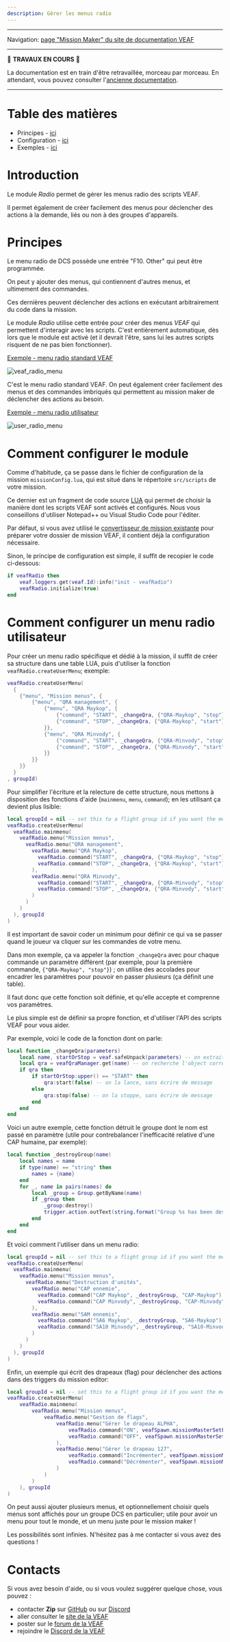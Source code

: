 ```yaml
---
description: Gérer les menus radio
---
```


-----------------------------

Navigation: [page "Mission Maker" du site de documentation VEAF](./index.md)

-----------------------------

🚧 **TRAVAUX EN COURS** 🚧

La documentation est en train d'être retravaillée, morceau par morceau. 
En attendant, vous pouvez consulter l'[ancienne documentation](https://github.com/VEAF/VEAF-Mission-Creation-Tools/blob/master/old_documentation/_index.md).

-----------------------------

# Table des matières

- Principes - [ici](#principes)
- Configuration - [ici](#comment-configurer-le-module)
- Exemples - [ici](#exemples-complets)

# Introduction

Le module *Radio* permet de gérer les menus radio des scripts VEAF.

Il permet également de créer facilement des menus pour déclencher des actions à la demande, liés ou non à des groupes d'appareils.

# Principes

Le menu radio de DCS possède une entrée "F10. Other" qui peut être programmée.

On peut y ajouter des menus, qui contiennent d'autres menus, et ultimement des commandes.

Ces dernières peuvent déclencher des actions en exécutant arbitrairement du code dans la mission.

Le module *Radio* utilise cette entrée pour créer des menus *VEAF* qui permettent d'interagir avec les scripts. C'est entièrement automatique, dès lors que le module est activé (et il devrait l'être, sans lui les autres scripts risquent de ne pas bien fonctionner).

<u>Exemple - menu radio standard VEAF</u>

![veaf_radio_menu]

C'est le menu radio standard VEAF. On peut également créer facilement des menus et des commandes imbriqués qui permettent au mission maker de déclencher des actions au besoin.

<u>Exemple - menu radio utilisateur</u>

![user_radio_menu]

# Comment configurer le module

Comme d'habitude, ça se passe dans le fichier de configuration de la mission `missionConfig.lua`, qui est situé dans le répertoire `src/scripts` de votre mission.

Ce dernier est un fragment de code source [LUA](https://fr.wikipedia.org/wiki/Lua) qui permet de choisir la manière dont les scripts VEAF sont activés et configurés. Nous vous conseillons d'utiliser Notepad++ ou Visual Studio Code pour l'éditer.

Par défaut, si vous avez utilisé le [convertisseur de mission existante][VEAF-mission-converter-repository] pour préparer votre dossier de mission VEAF, il contient déjà la configuration nécessaire.

Sinon, le principe de configuration est simple, il suffit de recopier le code ci-dessous:

```lua
if veafRadio then
    veaf.loggers.get(veaf.Id):info("init - veafRadio")
    veafRadio.initialize(true)
end
```

# Comment configurer un menu radio utilisateur

Pour créer un menu radio spécifique et dédié à la mission, il suffit de créer sa structure dans une table LUA, puis d'utiliser la fonction `veafRadio.createUserMenu`; exemple: 

```lua
veafRadio.createUserMenu(
  {  
    {"menu", "Mission menus", {
        {"menu", "QRA management", {
            {"menu", "QRA Maykop", {
                {"command", "START", _changeQra, {"QRA-Maykop", "stop"}},
                {"command", "STOP", _changeQra, {"QRA-Maykop", "start"}}
            }},
            {"menu", "QRA Minvody", {
                {"command", "START", _changeQra, {"QRA-Minvody", "stop"}},
                {"command", "STOP", _changeQra, {"QRA-Minvody", "start"}}
            }}
        }}
    }}
  }
, groupId)
```

Pour simplifier l'écriture et la relecture de cette structure, nous mettons à disposition des fonctions d'aide (`mainmenu`, `menu`, `command`); en les utilisant ça devient plus lisible:

```lua
local groupId = nil -- set this to a flight group id if you want the menu to be specific to a flight
veafRadio.createUserMenu(
  veafRadio.mainmenu(
    veafRadio.menu("Mission menus", 
      veafRadio.menu("QRA management", 
        veafRadio.menu("QRA Maykop", 
          veafRadio.command("START", _changeQra, {"QRA-Maykop", "stop"}),
          veafRadio.command("STOP", _changeQra, {"QRA-Maykop", "start"})
        ),
        veafRadio.menu("QRA Minvody", 
          veafRadio.command("START", _changeQra, {"QRA-Minvody", "stop"}),
          veafRadio.command("STOP", _changeQra, {"QRA-Minvody", "start"})
        )
      )
    )
  ), groupId
)
```

Il est important de savoir coder un minimum pour définir ce qui va se passer quand le joueur va cliquer sur les commandes de votre menu.

Dans mon exemple, ça va appeler la fonction `_changeQra` avec pour chaque commande un paramètre différent (par exemple, pour la première commande, `{"QRA-Maykop", "stop"}`) ; on utilise des accolades pour encadrer les paramètres pour pouvoir en passer plusieurs (ça définit une table).

Il faut donc que cette fonction soit définie, et qu'elle accepte et comprenne vos paramètres.

Le plus simple est de définir sa propre fonction, et d'utiliser l'API des scripts VEAF pour vous aider.

Par exemple, voici le code de la fonction dont on parle:

```lua
local function _changeQra(parameters)
    local name, startOrStop = veaf.safeUnpack(parameters) -- on extrait les deux paramètres de la table "parameters"
    local qra = veafQraManager.get(name) -- on recherche l'object correspondant à la QRA par son nom
    if qra then
        if startOrStop:upper() == "START" then
            qra:start(false) -- on la lance, sans écrire de message
        else
            qra:stop(false) -- on la stoppe, sans écrire de message
        end
    end
end
```

Voici un autre exemple, cette fonction détruit le groupe dont le nom est passé en paramètre (utile pour contrebalancer l'inefficacité relative d'une CAP humaine, par exemple):

```lua
local function _destroyGroup(name)
    local names = name
    if type(name) == "string" then
        names = {name}
    end
    for _, name in pairs(names) do
        local _group = Group.getByName(name)
        if _group then
            _group:destroy()
            trigger.action.outText(string.format("Group %s has been destroyed", name), 10)
        end
    end
end
```

Et voici comment l'utiliser dans un menu radio:

```lua
local groupId = nil -- set this to a flight group id if you want the menu to be specific to a flight
veafRadio.createUserMenu(
  veafRadio.mainmenu(
    veafRadio.menu("Mission menus", 
      veafRadio.menu("Destruction d'unités", 
        veafRadio.menu("CAP ennemie", 
          veafRadio.command("CAP Maykop", _destroyGroup, "CAP-Maykop"),
          veafRadio.command("CAP Minvody", _destroyGroup, "CAP-Minvody")
        ),
        veafRadio.menu("SAM ennemis", 
          veafRadio.command("SA6 Maykop", _destroyGroup, "SA6-Maykop"),
          veafRadio.command("SA10 Minvody", _destroyGroup, "SA10-Minvody")
        )
      )
    )
  ), groupId
)
```

Enfin, un exemple qui écrit des drapeaux (flag) pour déclencher des actions dans des triggers du mission editor:

```lua
local groupId = nil -- set this to a flight group id if you want the menu to be specific to a flight
veafRadio.createUserMenu(
    veafRadio.mainmenu(
        veafRadio.menu("Mission menus",
            veafRadio.menu("Gestion de flags",
                veafRadio.menu("Gérer le drapeau ALPHA",
                    veafRadio.command("ON", veafSpawn.missionMasterSetFlagFromTable, { "alpha", 1 }),
                    veafRadio.command("OFF", veafSpawn.missionMasterSetFlagFromTable, { "alpha", 0 })
                ),
                veafRadio.menu("Gérer le drapeau 127",
                    veafRadio.command("Incrémenter", veafSpawn.missionMasterIncrementFlagValue, 127),
                    veafRadio.command("Décrémenter", veafSpawn.missionMasterDecrementFlagValue, 127)
                )
            )
        )
    ), groupId
)
```

On peut aussi ajouter plusieurs menus, et optionnellement choisir quels menus sont affichés pour un groupe DCS en particulier; utile pour avoir un menu pour tout le monde, et un menu juste pour le mission maker !

Les possibilités sont infinies. N'hésitez pas à me contacter si vous avez des questions !

# Contacts

Si vous avez besoin d'aide, ou si vous voulez suggérer quelque chose, vous pouvez :

* contacter **Zip** sur [GitHub][Zip on Github] ou sur [Discord][Zip on Discord]
* aller consulter le [site de la VEAF][VEAF website]
* poster sur le [forum de la VEAF][VEAF forum]
* rejoindre le [Discord de la VEAF][VEAF Discord]


[Badge-Discord]: https://img.shields.io/discord/471061487662792715?label=VEAF%20Discord&style=for-the-badge
[VEAF-logo]: ../images/logo.png?raw=true
[VEAF Discord]: https://www.veaf.org/discord
[Zip on Github]: https://github.com/davidp57
[Zip on Discord]: https://discordapp.com/users/421317390807203850
[VEAF website]: https://www.veaf.org
[VEAF forum]: https://www.veaf.org/forum

[VEAF-Mission-Creation-Tools-repository]: https://github.com/VEAF/VEAF-Mission-Creation-Tools
[VEAF-mission-converter-repository]:https://github.com/VEAF/VEAF-mission-converter
[VEAF-demo-mission-repository]: https://github.com/VEAF/VEAF-Demo-Mission
[VEAF-Open-Training-Mission-repository]: https://github.com/VEAF/VEAF-Open-Training-Mission
[VEAF-Multiplayer-Missions-repository]: https://github.com/VEAF/VEAF-Multiplayer-Missions
[VEAF-Open-Training-Mission-documentation]: https://www.veaf.org/opentraining

[veaf_radio_menu]: ../images/radio_veaf_menu.png
[user_radio_menu]: ../images/radio_user_menu.png
